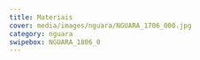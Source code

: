 ```yaml
---
title: Materiais
cover: media/images/nguara/NGUARA_1706_000.jpg
category: nguara
swipebox: NGUARA_1806_0
---
```

